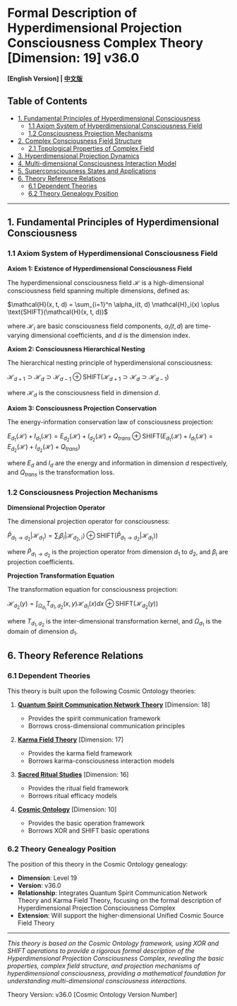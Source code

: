 # Formal Description of Hyperdimensional Projection Consciousness Complex Theory [Dimension: 19] v36.0

**[English Version] | [中文版](formal_theory_hyperdimensional_projection_consciousness_complex.md)**

## Table of Contents

- [1. Fundamental Principles of Hyperdimensional Consciousness](#1-fundamental-principles-of-hyperdimensional-consciousness)
  - [1.1 Axiom System of Hyperdimensional Consciousness Field](#11-axiom-system-of-hyperdimensional-consciousness-field)
  - [1.2 Consciousness Projection Mechanisms](#12-consciousness-projection-mechanisms)
- [2. Complex Consciousness Field Structure](#2-complex-consciousness-field-structure)
  - [2.1 Topological Properties of Complex Field](#21-topological-properties-of-complex-field)
- [3. Hyperdimensional Projection Dynamics](#3-hyperdimensional-projection-dynamics)
- [4. Multi-dimensional Consciousness Interaction Model](#4-multi-dimensional-consciousness-interaction-model)
- [5. Superconsciousness States and Applications](#5-superconsciousness-states-and-applications)
- [6. Theory Reference Relations](#6-theory-reference-relations)
  - [6.1 Dependent Theories](#61-dependent-theories)
  - [6.2 Theory Genealogy Position](#62-theory-genealogy-position)

---

## 1. Fundamental Principles of Hyperdimensional Consciousness

### 1.1 Axiom System of Hyperdimensional Consciousness Field

**Axiom 1: Existence of Hyperdimensional Consciousness Field**

The hyperdimensional consciousness field $`\mathcal{H}`$ is a high-dimensional consciousness field spanning multiple dimensions, defined as:

$`\mathcal{H}(x, t, d) = \sum_{i=1}^n \alpha_i(t, d) \mathcal{H}_i(x) \oplus \text{SHIFT}(\mathcal{H}(x, t, d))`$

where $`\mathcal{H}_i`$ are basic consciousness field components, $`\alpha_i(t, d)`$ are time-varying dimensional coefficients, and $`d`$ is the dimension index.

**Axiom 2: Consciousness Hierarchical Nesting**

The hierarchical nesting principle of hyperdimensional consciousness:

$`\mathcal{H}_{d+1} \supset \mathcal{H}_d \supset \mathcal{H}_{d-1} \oplus \text{SHIFT}(\mathcal{H}_{d+1} \supset \mathcal{H}_d \supset \mathcal{H}_{d-1})`$

where $`\mathcal{H}_d`$ is the consciousness field in dimension $`d`$.

**Axiom 3: Consciousness Projection Conservation**

The energy-information conservation law of consciousness projection:

$`E_{d_1}(\mathcal{H}) + I_{d_1}(\mathcal{H}) = E_{d_2}(\mathcal{H}) + I_{d_2}(\mathcal{H}) + Q_{trans} \oplus \text{SHIFT}(E_{d_1}(\mathcal{H}) + I_{d_1}(\mathcal{H}) = E_{d_2}(\mathcal{H}) + I_{d_2}(\mathcal{H}) + Q_{trans})`$

where $`E_d`$ and $`I_d`$ are the energy and information in dimension $`d`$ respectively, and $`Q_{trans}`$ is the transformation loss.

### 1.2 Consciousness Projection Mechanisms

**Dimensional Projection Operator**

The dimensional projection operator for consciousness:

$`\hat{P}_{d_1 \to d_2} |\mathcal{H}_{d_1}\rangle = \sum_i \beta_i |\mathcal{H}_{d_2,i}\rangle \oplus \text{SHIFT}(\hat{P}_{d_1 \to d_2} |\mathcal{H}_{d_1}\rangle)`$

where $`\hat{P}_{d_1 \to d_2}`$ is the projection operator from dimension $`d_1`$ to $`d_2`$, and $`\beta_i`$ are projection coefficients.

**Projection Transformation Equation**

The transformation equation for consciousness projection:

$`\mathcal{H}_{d_2}(y) = \int_{\Omega_{d_1}} T_{d_1,d_2}(x, y) \mathcal{H}_{d_1}(x) dx \oplus \text{SHIFT}(\mathcal{H}_{d_2}(y))`$

where $`T_{d_1,d_2}`$ is the inter-dimensional transformation kernel, and $`\Omega_{d_1}`$ is the domain of dimension $`d_1`$.

## 6. Theory Reference Relations

### 6.1 Dependent Theories

This theory is built upon the following Cosmic Ontology theories:

1. **[Quantum Spirit Communication Network Theory](formal_theory_quantum_spirit_communication_network_en.md)** [Dimension: 18]
   - Provides the spirit communication framework
   - Borrows cross-dimensional communication principles

2. **[Karma Field Theory](formal_theory_karma_field_theory_en.md)** [Dimension: 17]
   - Provides the karma field framework
   - Borrows karma-consciousness interaction models

3. **[Sacred Ritual Studies](formal_theory_sacred_ritual_en.md)** [Dimension: 16]
   - Provides the ritual field framework
   - Borrows ritual efficacy models

4. **[Cosmic Ontology](formal_theory_cosmic_ontology_en.md)** [Dimension: 10]
   - Provides the basic operation framework
   - Borrows XOR and SHIFT basic operations

### 6.2 Theory Genealogy Position

The position of this theory in the Cosmic Ontology genealogy:

- **Dimension**: Level 19
- **Version**: v36.0
- **Relationship**: Integrates Quantum Spirit Communication Network Theory and Karma Field Theory, focusing on the formal description of Hyperdimensional Projection Consciousness Complex
- **Extension**: Will support the higher-dimensional Unified Cosmic Source Field Theory

---

*This theory is based on the Cosmic Ontology framework, using XOR and SHIFT operations to provide a rigorous formal description of the Hyperdimensional Projection Consciousness Complex, revealing the basic properties, complex field structure, and projection mechanisms of hyperdimensional consciousness, providing a mathematical foundation for understanding multi-dimensional consciousness interactions.*

Theory Version: v36.0 [Cosmic Ontology Version Number] 